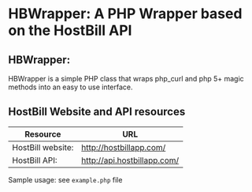 # HBWrapper: A PHP Wrapper based on the HostBill API

## HBWrapper:

HBWrapper is a simple PHP class that wraps php_curl and php 5+ magic methods
into an easy to use interface.

## HostBill Website and API resources

Resource | URL
--- | ---
HostBill website: | http://hostbillapp.com/
HostBill API: | http://api.hostbillapp.com/

Sample usage: see `example.php` file
